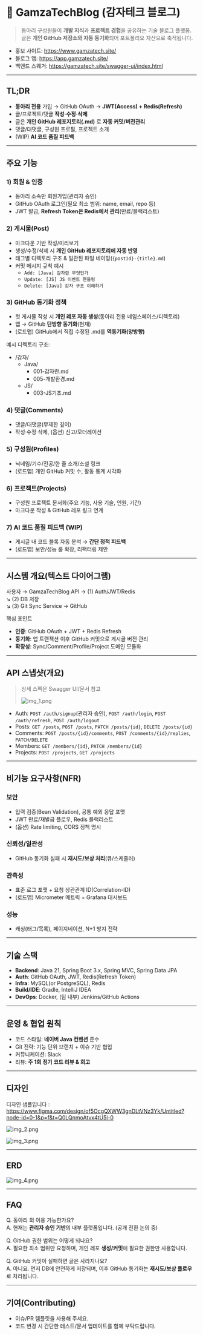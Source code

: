 # 🥔 GamzaTechBlog (감자테크 블로그)

> 동아리 구성원들이 **개발 지식**과 **프로젝트 경험**을 공유하는 기술 블로그 플랫폼.  
> 글은 **개인 GitHub 저장소와 자동 동기화**되어 포트폴리오 자산으로 축적됩니다.

- 홍보 사이트: https://www.gamzatech.site/
- 블로그 앱: https://app.gamzatech.site/
- 백엔드 스웨거: https://gamzatech.site/swagger-ui/index.html

---

## TL;DR

- **동아리 전용** 가입 → GitHub OAuth → **JWT(Access) + Redis(Refresh)**
- 글/프로젝트/댓글 **작성·수정·삭제**
- 글은 **개인 GitHub 레포지토리(.md)** 로 **자동 커밋/버전관리**
- 댓글/대댓글, 구성원 프로필, 프로젝트 소개
- (WIP) **AI 코드 품질 피드백**

---

## 주요 기능

### 1) 회원 & 인증

- 동아리 소속만 회원가입(관리자 승인)
- GitHub OAuth 로그인(필요 최소 범위: name, email, repo 등)
- JWT 발급, **Refresh Token은 Redis에서 관리**(만료/블랙리스트)

### 2) 게시물(Post)

- 마크다운 기반 작성/미리보기
- 생성/수정/삭제 시 **개인 GitHub 레포지토리에 자동 반영**
- 태그별 디렉토리 구조 & 일관된 파일 네이밍(`{postId}-{title}.md`)
- 커밋 메시지 규칙 예시
    - `Add: [Java] 감자란 무엇인가`
    - `Update: [JS] JS 이벤트 핸들링`
    - `Delete: [Java] 감자 구조 이해하기`

### 3) GitHub 동기화 정책

- 첫 게시물 작성 시 **개인 레포 자동 생성**(동아리 전용 네임스페이스/디렉토리)
- 앱 → GitHub **단방향 동기화**(현재)
- (로드맵) GitHub에서 직접 수정된 .md를 **역동기화(양방향)**

예시 디렉토리 구조:

- /감자/
    - Java/
        - 001-감자란.md
        - 005-개발환경.md
    - JS/
        - 003-JS기초.md

### 4) 댓글(Comments)

- 댓글/대댓글(무제한 깊이)
- 작성·수정·삭제, (옵션) 신고/모더레이션

### 5) 구성원(Profiles)

- 닉네임/기수/전공/한 줄 소개/소셜 링크
- (로드맵) 개인 GitHub 커밋 수, 활동 통계 시각화

### 6) 프로젝트(Projects)

- 구성원 프로젝트 문서화(주요 기능, 사용 기술, 인원, 기간)
- 마크다운 작성 & GitHub 레포 링크 연계

### 7) AI 코드 품질 피드백 (WIP)

- 게시글 내 코드 블록 자동 분석 → **간단 정적 피드백**
- (로드맵) 보안/성능 룰 확장, 리팩터링 제안

---

## 시스템 개요(텍스트 다이어그램)

사용자 → GamzaTechBlog API → (1) Auth/JWT/Redis  
↘ (2) DB 저장  
↘ (3) Git Sync Service → GitHub

핵심 포인트

- **인증**: GitHub OAuth + JWT + Redis Refresh
- **동기화**: 앱 트랜잭션 이후 GitHub 커밋으로 게시글 버전 관리
- **확장성**: Sync/Comment/Profile/Project 도메인 모듈화

---

## API 스냅샷(개요)

> 상세 스펙은 Swagger UI/문서 참고
>
> ![img_1.png](images/img_1.png)

- Auth: `POST /auth/signup`(관리자 승인), `POST /auth/login`, `POST /auth/refresh`, `POST /auth/logout`
- Posts: `GET /posts`, `POST /posts`, `PATCH /posts/{id}`, `DELETE /posts/{id}`
- Comments: `POST /posts/{id}/comments`, `POST /comments/{id}/replies`, `PATCH/DELETE`
- Members: `GET /members/{id}`, `PATCH /members/{id}`
- Projects: `POST /projects`, `GET /projects`

---

## 비기능 요구사항(NFR)

### 보안

- 입력 검증(Bean Validation), 공통 예외 응답 포맷
- JWT 만료/재발급 플로우, Redis 블랙리스트
- (옵션) Rate limiting, CORS 정책 명시

### 신뢰성/일관성

- GitHub 동기화 실패 시 **재시도/보상 처리**(큐/스케줄러)

### 관측성

- 표준 로그 포맷 + 요청 상관관계 ID(Correlation-ID)
- (로드맵) Micrometer 메트릭 + Grafana 대시보드

### 성능

- 캐싱(태그/목록), 페이지네이션, N+1 방지 전략

---

## 기술 스택

- **Backend**: Java 21, Spring Boot 3.x, Spring MVC, Spring Data JPA
- **Auth**: GitHub OAuth, JWT, Redis(Refresh Token)
- **Infra**: MySQL(or PostgreSQL), Redis
- **Build/IDE**: Gradle, IntelliJ IDEA
- **DevOps**: Docker, (팀 내부) Jenkins/GitHub Actions

---

## 운영 & 협업 원칙

- 코드 스타일: **네이버 Java 컨벤션** 준수
- Git 전략: 기능 단위 브랜치 + 이슈 기반 협업
- 커뮤니케이션: Slack
- 리뷰: **주 1회 정기 코드 리뷰 & 회고**

---

## 디자인

디자인 샘플입니다 : https://www.figma.com/design/of5OcgQXWW3gnDLtVNz3Yk/Untitled?node-id=0-1&p=f&t=Q0LQnmoAtvx4tU5i-0

![img_2.png](images/img_2.png)

![img_3.png](images/img_3.png)

---

## ERD

![img_4.png](images/img_4.png)

---

## FAQ

Q. 동아리 외 이용 가능한가요?  
A. 현재는 **관리자 승인 기반**의 내부 플랫폼입니다. (공개 전환 논의 중)

Q. GitHub 권한 범위는 어떻게 되나요?  
A. 필요한 최소 범위만 요청하며, 개인 레포 **생성/커밋**에 필요한 권한만 사용합니다.

Q. GitHub 커밋이 실패하면 글은 사라지나요?  
A. 아니요. 먼저 DB에 안전하게 저장되며, 이후 GitHub 동기화는 **재시도/보상 플로우**로 처리됩니다.

---

## 기여(Contributing)

- 이슈/PR 템플릿을 사용해 주세요.
- 코드 변경 시 간단한 테스트/문서 업데이트를 함께 부탁드립니다.


